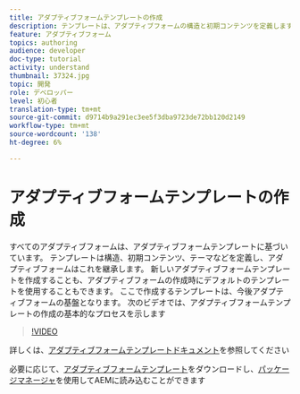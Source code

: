 ```yaml
---
title: アダプティブフォームテンプレートの作成
description: テンプレートは、アダプティブフォームの構造と初期コンテンツを定義します。
feature: アダプティブフォーム
topics: authoring
audience: developer
doc-type: tutorial
activity: understand
thumbnail: 37324.jpg
topic: 開発
role: デベロッパー
level: 初心者
translation-type: tm+mt
source-git-commit: d9714b9a291ec3ee5f3dba9723de72bb120d2149
workflow-type: tm+mt
source-wordcount: '138'
ht-degree: 6%

---
```



# アダプティブフォームテンプレートの作成

すべてのアダプティブフォームは、アダプティブフォームテンプレートに基づいています。 テンプレートは構造、初期コンテンツ、テーマなどを定義し、アダプティブフォームはこれを継承します。 新しいアダプティブフォームテンプレートを作成することも、アダプティブフォームの作成時にデフォルトのテンプレートを使用することもできます。
ここで作成するテンプレートは、今後アダプティブフォームの基盤となります。
次のビデオでは、アダプティブフォームテンプレートの作成の基本的なプロセスを示します

>[!VIDEO](https://video.tv.adobe.com/v/37324/quality=9)

詳しくは、[アダプティブフォームテンプレートドキュメント](https://docs.adobe.com/content/help/en/experience-manager-65/forms/adaptive-forms-advanced-authoring/template-editor.html)を参照してください

必要に応じて、[アダプティブフォームテンプレート](assets/peak-application-template.zip)をダウンロードし、[パッケージマネージャ](http://localhost:4502/crx/packmgr/index.jsp)を使用してAEMに読み込むことができます




